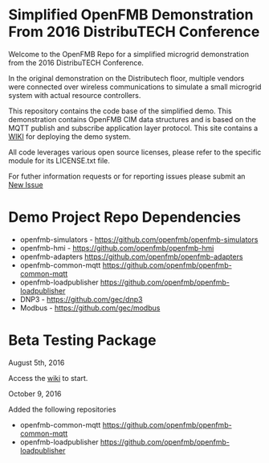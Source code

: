 # Simplified OpenFMB Demonstration From 2016 DistribuTECH Conference 
Welcome to the OpenFMB Repo for a simplified microgrid demonstration from the 2016 DistribuTECH Conference.

In the original demonstration on the Distributech floor, multiple vendors were connected over wireless communications to simulate a small microgrid system with actual resource controllers.  

This repository contains the code base of the simplified demo. This demonstration contains OpenFMB CIM data structures and is based on the MQTT publish and subscribe application layer protocol.  This site contains a [WIKI](https://github.com/openfmb/dtech-demo-2016/wiki) for deploying the demo system. 

All code leverages various open source licenses, please refer to the specific module for its LICENSE.txt file.

For futher information requests or for reporting issues please submit an [New Issue](https://github.com/openfmb/dtech-demo-2016/issues/new)


# Demo Project Repo Dependencies

 + openfmb-simulators - https://github.com/openfmb/openfmb-simulators
 + openfmb-hmi - https://github.com/openfmb/openfmb-hmi
 + openfmb-adapters https://github.com/openfmb/openfmb-adapters
 + openfmb-common-mqtt https://github.com/openfmb/openfmb-common-mqtt
 + openfmb-loadpublisher https://github.com/openfmb/openfmb-loadpublisher
 + DNP3 - https://github.com/gec/dnp3
 + Modbus - https://github.com/gec/modbus
  
# Beta Testing Package

August 5th, 2016

Access the [wiki](https://github.com/openfmb/dtech-demo-2016/wiki) to start.

October 9, 2016

Added the following repositories
 + openfmb-common-mqtt https://github.com/openfmb/openfmb-common-mqtt
 + openfmb-loadpublisher https://github.com/openfmb/openfmb-loadpublisher
 







